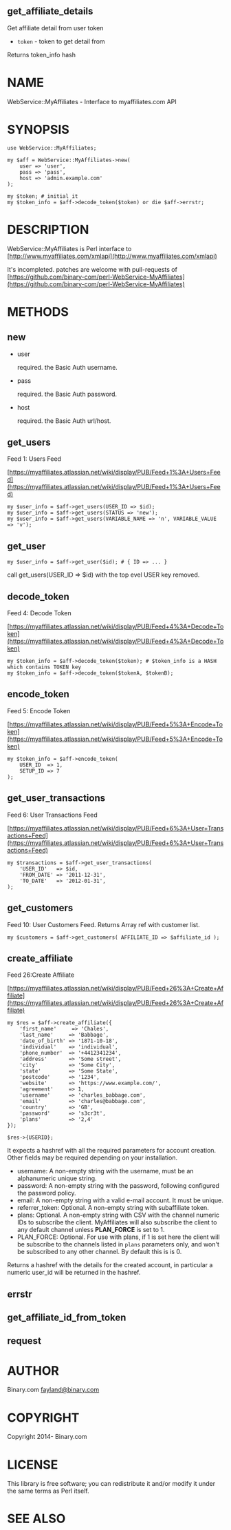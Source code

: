 ## get\_affiliate\_details

Get affiliate detail from user token

- `token` - token to get detail from

Returns token\_info hash

# NAME

WebService::MyAffiliates - Interface to myaffiliates.com API

# SYNOPSIS

    use WebService::MyAffiliates;

    my $aff = WebService::MyAffiliates->new(
        user => 'user',
        pass => 'pass',
        host => 'admin.example.com'
    );

    my $token; # initial it
    my $token_info = $aff->decode_token($token) or die $aff->errstr;

# DESCRIPTION

WebService::MyAffiliates is Perl interface to [http://www.myaffiliates.com/xmlapi](http://www.myaffiliates.com/xmlapi)

It's incompleted. patches are welcome with pull-requests of [https://github.com/binary-com/perl-WebService-MyAffiliates](https://github.com/binary-com/perl-WebService-MyAffiliates)

# METHODS

## new

- user

    required. the Basic Auth username.

- pass

    required. the Basic Auth password.

- host

    required. the Basic Auth url/host.

## get\_users

Feed 1: Users Feed

[https://myaffiliates.atlassian.net/wiki/display/PUB/Feed+1%3A+Users+Feed](https://myaffiliates.atlassian.net/wiki/display/PUB/Feed+1%3A+Users+Feed)

    my $user_info = $aff->get_users(USER_ID => $id);
    my $user_info = $aff->get_users(STATUS => 'new');
    my $user_info = $aff->get_users(VARIABLE_NAME => 'n', VARIABLE_VALUE => 'v');

## get\_user

    my $user_info = $aff->get_user($id); # { ID => ... }

call get\_users(USER\_ID => $id) with the top evel USER key removed.

## decode\_token

Feed 4: Decode Token

[https://myaffiliates.atlassian.net/wiki/display/PUB/Feed+4%3A+Decode+Token](https://myaffiliates.atlassian.net/wiki/display/PUB/Feed+4%3A+Decode+Token)

    my $token_info = $aff->decode_token($token); # $token_info is a HASH which contains TOKEN key
    my $token_info = $aff->decode_token($tokenA, $tokenB);

## encode\_token

Feed 5: Encode Token

[https://myaffiliates.atlassian.net/wiki/display/PUB/Feed+5%3A+Encode+Token](https://myaffiliates.atlassian.net/wiki/display/PUB/Feed+5%3A+Encode+Token)

    my $token_info = $aff->encode_token(
        USER_ID  => 1,
        SETUP_ID => 7
    );

## get\_user\_transactions

Feed 6: User Transactions Feed

[https://myaffiliates.atlassian.net/wiki/display/PUB/Feed+6%3A+User+Transactions+Feed](https://myaffiliates.atlassian.net/wiki/display/PUB/Feed+6%3A+User+Transactions+Feed)

    my $transactions = $aff->get_user_transactions(
        'USER_ID'   => $id,
        'FROM_DATE' => '2011-12-31',
        'TO_DATE'   => '2012-01-31',
    );

## get\_customers

Feed 10: User Customers Feed.
Returns Array ref with customer list.

    my $customers = $aff->get_customers( AFFILIATE_ID => $affiliate_id );

## create\_affiliate

Feed 26:Create Affiliate

[https://myaffiliates.atlassian.net/wiki/display/PUB/Feed+26%3A+Create+Affiliate](https://myaffiliates.atlassian.net/wiki/display/PUB/Feed+26%3A+Create+Affiliate)

    my $res = $aff->create_affiliate({
        'first_name'     => 'Chales',
        'last_name'     => 'Babbage',
        'date_of_birth' => '1871-10-18',
        'individual'    => 'individual',
        'phone_number'  => '+4412341234',
        'address'       => 'Some street',
        'city'          => 'Some City',
        'state'         => 'Some State',
        'postcode'      => '1234',
        'website'       => 'https://www.example.com/',
        'agreement'     => 1,
        'username'      => 'charles_babbage.com',
        'email'         => 'charles@babbage.com',
        'country'       => 'GB',
        'password'      => 's3cr3t',
        'plans'         => '2,4'
    });

    $res->{USERID};

It expects a hashref with all the required parameters for account creation. Other fields may be required depending on your installation.

- username: A non-empty string with the username, must be an alphanumeric unique string.
- password: A non-empty string with the password, following configured the password policy.
- email: A non-empty string with a valid e-mail account. It must be unique.
- referrer\_token: Optional. A non-empty string with subaffiliate token.
- plans: Optional. A non-empty string with CSV with the channel numeric IDs to subscribe the client. MyAffiliates will also subscribe the client to any default channel unless **PLAN\_FORCE** is set to 1.
- PLAN\_FORCE: Optional. For use with plans, if 1 is set here the client will be subscribe to the channels listed in `plans` parameters only, and won't be subscribed to any other channel. By default this is is 0.

Returns a hashref with the details for the created account, in particular a numeric user\_id will be returned in the hashref.

## errstr

## get\_affiliate\_id\_from\_token

## request

# AUTHOR

Binary.com <fayland@binary.com>

# COPYRIGHT

Copyright 2014- Binary.com

# LICENSE

This library is free software; you can redistribute it and/or modify
it under the same terms as Perl itself.

# SEE ALSO
